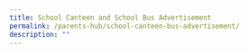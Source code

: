 ```yaml
---
title: School Canteen and School Bus Advertisement
permalink: /parents-hub/school-canteen-bus-advertisement/
description: ""
---
```

